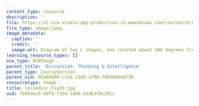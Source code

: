 ```yaml
---
content_type: resource
description: ''
file: https://ol-ocw-studio-app-production.s3.amazonaws.com/courses/9-00sc-introduction-to-psychology-fall-2011/7b054ac988f9f1641d04b1d63f4c291c_lec14disc_Fig2b.jpg
file_type: image/jpeg
image_metadata:
  caption: ''
  credit: ''
  image-alt: Diagram of two L shapes, one rotated about 180 degrees from the other.
learning_resource_types: []
ocw_type: OCWImage
parent_title: 'Discussion: Thinking & Intelligence'
parent_type: CourseSection
parent_uid: 05a68009-c3c6-23d2-a788-f8858b6ebf30
resourcetype: Image
title: lec14disc_Fig2b.jpg
uid: 7b054ac9-88f9-f164-1d04-b1d63f4c291c
---
```

